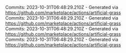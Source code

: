 Commits: 2023-10-31T06:48:29.210Z - Generated via https://github.com/marketplace/actions/artificial-grass
<br>
Commits: 2023-10-31T06:48:29.210Z - Generated via https://github.com/marketplace/actions/artificial-grass
<br>
Commits: 2023-10-31T06:48:29.210Z - Generated via https://github.com/marketplace/actions/artificial-grass
<br>
Commits: 2023-10-31T06:48:29.210Z - Generated via https://github.com/marketplace/actions/artificial-grass
<br>

